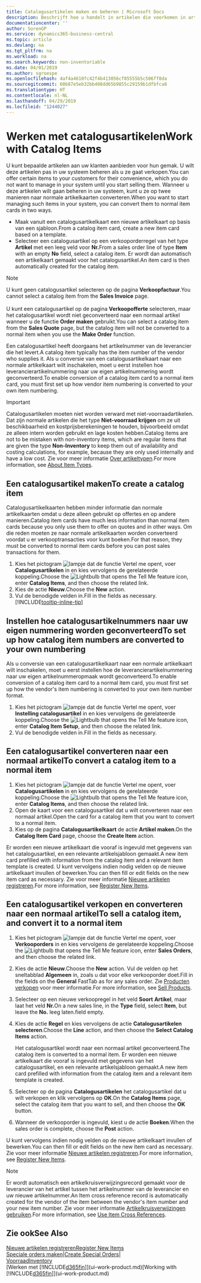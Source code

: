 ```yaml
---
title: Catalogusartikelen maken en beheren | Microsoft Docs
description: Beschrijft hoe u handelt in artikelen die voorkomen in artikellijsten van uw leveranciers, maar niet in uw eigen artikellijsten.
documentationcenter: ''
author: SorenGP
ms.service: dynamics365-business-central
ms.topic: article
ms.devlang: na
ms.tgt_pltfrm: na
ms.workload: na
ms.search.keywords: non-inventoriable
ms.date: 04/01/2019
ms.author: sgroespe
ms.openlocfilehash: 4af4a4610fc42f4b413056cf85555b5c506ff8da
ms.sourcegitcommit: 60b87e5eb32bb408dd65b9855c29159b1dfbfca8
ms.translationtype: HT
ms.contentlocale: nl-NL
ms.lasthandoff: 04/29/2019
ms.locfileid: "1244027"
---
```

# <a name="work-with-catalog-items"></a><span data-ttu-id="74e19-103">Werken met catalogusartikelen</span><span class="sxs-lookup"><span data-stu-id="74e19-103">Work with Catalog Items</span></span>
<span data-ttu-id="74e19-104">U kunt bepaalde artikelen aan uw klanten aanbieden voor hun gemak. U wilt deze artikelen pas in uw systeem beheren als u ze gaat verkopen.</span><span class="sxs-lookup"><span data-stu-id="74e19-104">You can offer certain items to your customers for their convenience, which you do not want to manage in your system until you start selling them.</span></span> <span data-ttu-id="74e19-105">Wanneer u deze artikelen wilt gaan beheren in uw systeem, kunt u ze op twee manieren naar normale artikelkaarten converteren.</span><span class="sxs-lookup"><span data-stu-id="74e19-105">When you want to start managing such items in your system, you can convert them to normal item cards in two ways.</span></span>

* <span data-ttu-id="74e19-106">Maak vanuit een catalogusartikelkaart een nieuwe artikelkaart op basis van een sjabloon.</span><span class="sxs-lookup"><span data-stu-id="74e19-106">From a catalog item card, create a new item card based on a template.</span></span>
* <span data-ttu-id="74e19-107">Selecteer een catalogusartikel op een verkooporderregel van het type **Artikel** met een leeg veld voor **Nr.**</span><span class="sxs-lookup"><span data-stu-id="74e19-107">From a sales order line of type **Item** with an empty **No** field, select a catalog item.</span></span> <span data-ttu-id="74e19-108">Er wordt dan automatisch een artikelkaart gemaakt voor het catalogusartikel.</span><span class="sxs-lookup"><span data-stu-id="74e19-108">An item card is then automatically created for the catalog item.</span></span>

> [!NOTE]  
> <span data-ttu-id="74e19-109">U kunt geen catalogusartikel selecteren op de pagina **Verkoopfactuur**.</span><span class="sxs-lookup"><span data-stu-id="74e19-109">You cannot select a catalog item from the **Sales Invoice** page.</span></span><br /><br />
> <span data-ttu-id="74e19-110">U kunt een catalogusartikel op de pagina **Verkoopofferte** selecteren, maar het catalogusartikel wordt niet geconverteerd naar een normaal artikel wanneer u de functie **Order maken** gebruikt.</span><span class="sxs-lookup"><span data-stu-id="74e19-110">You can select a catalog item from the **Sales Quote** page, but the catalog item will not be converted to a normal item when you use the **Make Order** function.</span></span>

<span data-ttu-id="74e19-111">Een catalogusartikel heeft doorgaans het artikelnummer van de leverancier die het levert.</span><span class="sxs-lookup"><span data-stu-id="74e19-111">A catalog item typically has the item number of the vendor who supplies it.</span></span> <span data-ttu-id="74e19-112">Als u conversie van een catalogusartikelkaart naar een normale artikelkaart wilt inschakelen, moet u eerst instellen hoe leverancierartikelnummering naar uw eigen artikelnummering wordt geconverteerd.</span><span class="sxs-lookup"><span data-stu-id="74e19-112">To enable conversion of a catalog item card to a normal item card, you must first set up how vendor item numbering is converted to your own item numbering.</span></span>   

> [!Important]
> <span data-ttu-id="74e19-113">Catalogusartikelen moeten niet worden verward met niet-voorraadartikelen. Dat zijn normale artikelen die het type **Niet-voorraad krijgen** om ze uit beschikbaarheid en kostprijsberekeningen te houden, bijvoorbeeld omdat ze alleen intern worden gebruikt en lage kosten hebben.</span><span class="sxs-lookup"><span data-stu-id="74e19-113">Catalog items are not to be mistaken with non-inventory items, which are regular items that are given the type **Non-Inventory** to keep them out of availability and costing calculations, for example, because they are only used internally and have a low cost.</span></span> <span data-ttu-id="74e19-114">Zie voor meer informatie [Over artikeltypen](inventory-about-item-types.md).</span><span class="sxs-lookup"><span data-stu-id="74e19-114">For more information, see [About Item Types](inventory-about-item-types.md).</span></span>

## <a name="to-create-a-catalog-item"></a><span data-ttu-id="74e19-115">Een catalogusartikel maken</span><span class="sxs-lookup"><span data-stu-id="74e19-115">To create a catalog item</span></span>
<span data-ttu-id="74e19-116">Catalogusartikelkaarten hebben minder informatie dan normale artikelkaarten omdat u deze alleen gebruikt op offertes en op andere manieren.</span><span class="sxs-lookup"><span data-stu-id="74e19-116">Catalog item cards have much less information than normal item cards because you only use them to offer on quotes and in other ways.</span></span> <span data-ttu-id="74e19-117">Om die reden moeten ze naar normale artikelkaarten worden converteerd voordat u er verkooptransacties voor kunt boeken.</span><span class="sxs-lookup"><span data-stu-id="74e19-117">For that reason, they must be converted to normal item cards before you can post sales transactions for them.</span></span>

1. <span data-ttu-id="74e19-118">Kies het pictogram ![lampje dat de functie Vertel me opent](media/ui-search/search_small.png "Vertel me wat u wilt doen"), voer **Catalogusartikelen** in en kies vervolgens de gerelateerde koppeling.</span><span class="sxs-lookup"><span data-stu-id="74e19-118">Choose the ![Lightbulb that opens the Tell Me feature](media/ui-search/search_small.png "Tell me what you want to do") icon, enter **Catalog Items**, and then choose the related link.</span></span>
2. <span data-ttu-id="74e19-119">Kies de actie **Nieuw**.</span><span class="sxs-lookup"><span data-stu-id="74e19-119">Choose the **New** action.</span></span>
3. <span data-ttu-id="74e19-120">Vul de benodigde velden in.</span><span class="sxs-lookup"><span data-stu-id="74e19-120">Fill in the fields as necessary.</span></span> [!INCLUDE[tooltip-inline-tip](includes/tooltip-inline-tip_md.md)]

## <a name="to-set-up-how-catalog-item-numbers-are-converted-to-your-own-numbering"></a><span data-ttu-id="74e19-121">Instellen hoe catalogusartikelnummers naar uw eigen nummering worden geconverteerd</span><span class="sxs-lookup"><span data-stu-id="74e19-121">To set up how catalog item numbers are converted to your own numbering</span></span>
<span data-ttu-id="74e19-122">Als u conversie van een catalogusartikelkaart naar een normale artikelkaart wilt inschakelen, moet u eerst instellen hoe de leverancierartikelnummering naar uw eigen artikelnummeropmaak wordt geconverteerd.</span><span class="sxs-lookup"><span data-stu-id="74e19-122">To enable conversion of a catalog item card to a normal item card, you must first set up how the vendor's item numbering is converted to your own item number format.</span></span>

1. <span data-ttu-id="74e19-123">Kies het pictogram ![lampje dat de functie Vertel me opent](media/ui-search/search_small.png "Vertel me wat u wilt doen"), voer **Instelling catalogusartikel** in en kies vervolgens de gerelateerde koppeling.</span><span class="sxs-lookup"><span data-stu-id="74e19-123">Choose the ![Lightbulb that opens the Tell Me feature](media/ui-search/search_small.png "Tell me what you want to do") icon, enter **Catalog Item Setup**, and then choose the related link.</span></span>
2. <span data-ttu-id="74e19-124">Vul de benodigde velden in.</span><span class="sxs-lookup"><span data-stu-id="74e19-124">Fill in the fields as necessary.</span></span>

## <a name="to-convert-a-catalog-item-to-a-normal-item"></a><span data-ttu-id="74e19-125">Een catalogusartikel converteren naar een normaal artikel</span><span class="sxs-lookup"><span data-stu-id="74e19-125">To convert a catalog item to a normal item</span></span>
1. <span data-ttu-id="74e19-126">Kies het pictogram ![lampje dat de functie Vertel me opent](media/ui-search/search_small.png "Vertel me wat u wilt doen"), voer **Catalogusartikelen** in en kies vervolgens de gerelateerde koppeling.</span><span class="sxs-lookup"><span data-stu-id="74e19-126">Choose the ![Lightbulb that opens the Tell Me feature](media/ui-search/search_small.png "Tell me what you want to do") icon, enter **Catalog Items**, and then choose the related link.</span></span>
2. <span data-ttu-id="74e19-127">Open de kaart voor een catalogusartikel dat u wilt converteren naar een normaal artikel.</span><span class="sxs-lookup"><span data-stu-id="74e19-127">Open the card for a catalog item that you want to convert to a normal item.</span></span>
3. <span data-ttu-id="74e19-128">Kies op de pagina **Catalogusartikelkaart** de actie **Artikel maken**.</span><span class="sxs-lookup"><span data-stu-id="74e19-128">On the **Catalog Item Card** page, choose the **Create Item** action.</span></span>

<span data-ttu-id="74e19-129">Er worden een nieuwe artikelkaart die vooraf is ingevuld met gegevens van het catalogusartikel, en een relevante artikelsjabloon gemaakt.</span><span class="sxs-lookup"><span data-stu-id="74e19-129">A new item card prefilled with information from the catalog item and a relevant item template is created.</span></span> <span data-ttu-id="74e19-130">U kunt vervolgens indien nodig velden op de nieuwe artikelkaart invullen of bewerken.</span><span class="sxs-lookup"><span data-stu-id="74e19-130">You can then fill or edit fields on the new item card as necessary.</span></span> <span data-ttu-id="74e19-131">Zie voor meer informatie [Nieuwe artikelen registreren](inventory-how-register-new-items.md).</span><span class="sxs-lookup"><span data-stu-id="74e19-131">For more information, see [Register New Items](inventory-how-register-new-items.md).</span></span>

## <a name="to-sell-a-catalog-item-and-convert-it-to-a-normal-item"></a><span data-ttu-id="74e19-132">Een catalogusartikel verkopen en converteren naar een normaal artikel</span><span class="sxs-lookup"><span data-stu-id="74e19-132">To sell a catalog item, and convert it to a normal item</span></span>
1. <span data-ttu-id="74e19-133">Kies het pictogram ![lampje dat de functie Vertel me opent](media/ui-search/search_small.png "Vertel me wat u wilt doen"), voer **Verkooporders** in en kies vervolgens de gerelateerde koppeling.</span><span class="sxs-lookup"><span data-stu-id="74e19-133">Choose the ![Lightbulb that opens the Tell Me feature](media/ui-search/search_small.png "Tell me what you want to do") icon, enter **Sales Orders**, and then choose the related link.</span></span>
2. <span data-ttu-id="74e19-134">Kies de actie **Nieuw**.</span><span class="sxs-lookup"><span data-stu-id="74e19-134">Choose the **New** action.</span></span> <span data-ttu-id="74e19-135">Vul de velden op het sneltabblad **Algemeen** in, zoals u dat voor elke verkooporder doet.</span><span class="sxs-lookup"><span data-stu-id="74e19-135">Fill in the fields on the **General** FastTab as for any sales order.</span></span> <span data-ttu-id="74e19-136">Zie [Producten verkopen](sales-how-sell-products.md) voor meer informatie.</span><span class="sxs-lookup"><span data-stu-id="74e19-136">For more information, see [Sell Products](sales-how-sell-products.md).</span></span>
3. <span data-ttu-id="74e19-137">Selecteer op een nieuwe verkoopregel in het veld **Soort** **Artikel**, maar laat het veld **Nr.**</span><span class="sxs-lookup"><span data-stu-id="74e19-137">On a new sales line, in the **Type** field, select **Item**, but leave the **No.**</span></span> <span data-ttu-id="74e19-138">leeg laten.</span><span class="sxs-lookup"><span data-stu-id="74e19-138">field empty.</span></span>
4. <span data-ttu-id="74e19-139">Kies de actie **Regel** en kies vervolgens de actie **Catalogusartikelen selecteren**.</span><span class="sxs-lookup"><span data-stu-id="74e19-139">Choose the **Line** action, and then choose the **Select Catalog Items** action.</span></span>

    <span data-ttu-id="74e19-140">Het catalogusartikel wordt naar een normaal artikel geconverteerd.</span><span class="sxs-lookup"><span data-stu-id="74e19-140">The catalog item is converted to a normal item.</span></span> <span data-ttu-id="74e19-141">Er worden een nieuwe artikelkaart die vooraf is ingevuld met gegevens van het catalogusartikel, en een relevante artikelsjabloon gemaakt.</span><span class="sxs-lookup"><span data-stu-id="74e19-141">A new item card prefilled with information from the catalog item and a relevant item template is created.</span></span>
5. <span data-ttu-id="74e19-142">Selecteer op de pagina **Catalogusartikelen** het catalogusartikel dat u wilt verkopen en klik vervolgens op **OK**.</span><span class="sxs-lookup"><span data-stu-id="74e19-142">On the **Catalog Items** page, select the catalog item that you want to sell, and then choose the **OK** button.</span></span>
6. <span data-ttu-id="74e19-143">Wanneer de verkooporder is ingevuld, kiest u de actie **Boeken**.</span><span class="sxs-lookup"><span data-stu-id="74e19-143">When the sales order is complete, choose the **Post** action.</span></span>

<span data-ttu-id="74e19-144">U kunt vervolgens indien nodig velden op de nieuwe artikelkaart invullen of bewerken.</span><span class="sxs-lookup"><span data-stu-id="74e19-144">You can then fill or edit fields on the new item card as necessary.</span></span> <span data-ttu-id="74e19-145">Zie voor meer informatie [Nieuwe artikelen registreren](inventory-how-register-new-items.md).</span><span class="sxs-lookup"><span data-stu-id="74e19-145">For more information, see [Register New Items](inventory-how-register-new-items.md).</span></span>

> [!NOTE]  
>   <span data-ttu-id="74e19-146">Er wordt automatisch een artikelkruisverwijzingsrecord gemaakt voor de leverancier van het artikel tussen het artikelnummer van de leverancier en uw nieuwe artikelnummer.</span><span class="sxs-lookup"><span data-stu-id="74e19-146">An Item cross reference record is automatically created for the vendor of the item between the vendor's item number and your new item number.</span></span> <span data-ttu-id="74e19-147">Zie voor meer informatie [Artikelkruisverwijzingen gebruiken](inventory-how-use-item-cross-refs.md).</span><span class="sxs-lookup"><span data-stu-id="74e19-147">For more information, see [Use Item Cross References](inventory-how-use-item-cross-refs.md).</span></span>

## <a name="see-also"></a><span data-ttu-id="74e19-148">Zie ook</span><span class="sxs-lookup"><span data-stu-id="74e19-148">See Also</span></span>
[<span data-ttu-id="74e19-149">Nieuwe artikelen registreren</span><span class="sxs-lookup"><span data-stu-id="74e19-149">Register New Items</span></span>](inventory-how-register-new-items.md)  
<span data-ttu-id="74e19-150">[Speciale orders maken](sales-how-to-create-special-orders.md)|</span><span class="sxs-lookup"><span data-stu-id="74e19-150">[Create Special Orders](sales-how-to-create-special-orders.md)|</span></span>  
[<span data-ttu-id="74e19-151">Voorraad</span><span class="sxs-lookup"><span data-stu-id="74e19-151">Inventory</span></span>](inventory-manage-inventory.md)  
<span data-ttu-id="74e19-152">[Werken met [!INCLUDE[d365fin](includes/d365fin_md.md)]](ui-work-product.md)</span><span class="sxs-lookup"><span data-stu-id="74e19-152">[Working with [!INCLUDE[d365fin](includes/d365fin_md.md)]](ui-work-product.md)</span></span>

